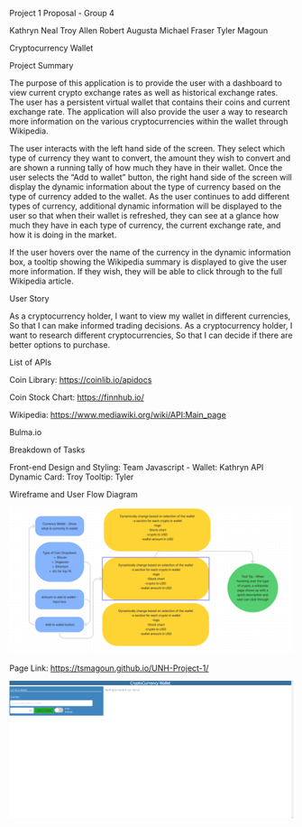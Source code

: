 Project 1 Proposal - Group 4

Kathryn Neal
Troy Allen
Robert Augusta
Michael Fraser
Tyler Magoun

Cryptocurrency Wallet

Project Summary

The purpose of this application is to provide the user with a dashboard to view current crypto exchange rates as well as historical exchange rates. The user has a persistent virtual wallet that contains their coins and current exchange rate. The application will also provide the user a way to research more information on the various cryptocurrencies within the wallet through Wikipedia.

The user interacts with the left hand side of the screen. They select which type of currency they want to convert, the amount they wish to convert and are shown a running tally of how much they have in their wallet. Once the user selects the “Add to wallet” button, the right hand side of the screen will display the dynamic information about the type of currency based on the type of currency added to the wallet. As the user continues to add different types of currency, additional dynamic information will be displayed to the user so that when their wallet is refreshed, they can see at a glance how much they have in each type of currency, the current exchange rate, and how it is doing in the market.

If the user hovers over the name of the currency in the dynamic information box, a tooltip showing the Wikipedia summary is displayed to give the user more information. If they wish, they will be able to click through to the full Wikipedia article.

User Story

As a cryptocurrency holder, I want to view my wallet in different currencies, So that I can make informed trading decisions.
As a cryptocurrency holder, I want to research different cryptocurrencies, So that I can decide if there are better options to purchase.

List of APIs 

Coin Library: https://coinlib.io/apidocs

Coin Stock Chart: https://finnhub.io/ 

Wikipedia: https://www.mediawiki.org/wiki/API:Main_page

Bulma.io

Breakdown of Tasks

Front-end Design and Styling: Team
Javascript - Wallet: Kathryn
API Dynamic Card: Troy
Tooltip: Tyler

Wireframe and User Flow Diagram

![Wireframe](./assets/img/wireframe.png)

Page Link: https://tsmagoun.github.io/UNH-Project-1/

![Video](./assets/img/Animation.gif)






